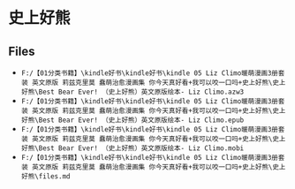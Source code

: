 # 史上好熊

## Files

- `F:/【01分类书籍】\kindle好书\kindle好书\kindle 05 Liz Climo暖萌漫画3册套装 英文原版 莉兹克里莫 蠢萌治愈漫画集 你今天真好看+我可以咬一口吗+史上好熊\史上好熊\Best Bear Ever! （史上好熊）英文原版绘本- Liz Climo.azw3`
- `F:/【01分类书籍】\kindle好书\kindle好书\kindle 05 Liz Climo暖萌漫画3册套装 英文原版 莉兹克里莫 蠢萌治愈漫画集 你今天真好看+我可以咬一口吗+史上好熊\史上好熊\Best Bear Ever! （史上好熊）英文原版绘本- Liz Climo.epub`
- `F:/【01分类书籍】\kindle好书\kindle好书\kindle 05 Liz Climo暖萌漫画3册套装 英文原版 莉兹克里莫 蠢萌治愈漫画集 你今天真好看+我可以咬一口吗+史上好熊\史上好熊\Best Bear Ever! （史上好熊）英文原版绘本- Liz Climo.mobi`
- `F:/【01分类书籍】\kindle好书\kindle好书\kindle 05 Liz Climo暖萌漫画3册套装 英文原版 莉兹克里莫 蠢萌治愈漫画集 你今天真好看+我可以咬一口吗+史上好熊\史上好熊\files.md`
